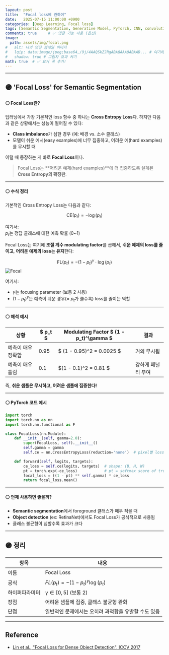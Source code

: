 ```yaml
---
layout: post
title:  "Focal loss에 관하여"
date:   2025-07-15 11:00:00 +0900
categories: [Deep Learning, Focal loss]
tags: [Semantic Segmentation, Generative Model, PyTorch, CNN, convolutional-neural-network, Deep Learning, AI, Computer Vision]
comments: true     # ✅ 댓글 기능 사용 (옵션)
image:
  path: assets/img/focal.png
#   alt: 나의 멋진 썸네일 이미지
#   lqip: data:image/jpeg;base64,/9j/4AAQSkZJRgABAQAAAQABAAD... # 여기에 base64 코드를 넣어
#   shadow: true # 그림자 효과 켜기
math: true  # ✅ 요거 꼭 추가!
---
```


---

## 🟣  'Focal Loss' for Semantic Segmentation

#### ⚪ Focal Loss란?


딥러닝에서 가장 기본적인 loss 함수 중 하나는 **Cross Entropy Loss**다. 하지만 다음과 같은 상황에서는 성능이 떨어질 수 있다:

- **Class imbalance**가 심한 경우 (예: 배경 vs. 소수 클래스)
- 모델이 쉬운 예시(easy examples)에 너무 집중하고, 어려운 예(hard examples)를 무시할 때

이럴 때 등장하는 게 바로 **Focal Loss**이다.

> Focal Loss는 **어려운 예제(hard examples)**에 더 집중하도록 설계된 **Cross Entropy의 확장판**.

---

#### ⚪ 수식 정리

기본적인 Cross Entropy Loss는 다음과 같다:

$$
\text{CE}(p_t) = -\log(p_t)
$$

여기서:  
$p_t$는 정답 클래스에 대한 예측 확률 (0~1)

Focal Loss는 여기에 **조절 계수 modulating factor**를 곱해서, **쉬운 예제의 loss를 줄이고**, **어려운 예제의 loss는 유지**한다:

$$
\text{FL}(p_t) = -(1 - p_t)^{\gamma} \cdot \log(p_t)
$$
![Focal](https://substackcdn.com/image/fetch/$s_!8oIY!,f_auto,q_auto:good,fl_progressive:steep/https%3A%2F%2Fsubstack-post-media.s3.amazonaws.com%2Fpublic%2Fimages%2F3556b4a8-bead-41df-894f-38bcf5e29818_2738x1314.png)

여기서:
- $\gamma$는 focusing parameter (보통 2 사용)
- $(1 - p_t)^\gamma$는 예측이 쉬운 경우(= $p_t$가 클수록) loss를 줄이는 역할


---

#### ⚪ 해석 예시

| 상황             | $ p_t $ | Modulating Factor $ (1 - p_t)^\gamma $ | 결과                      |
|------------------|-----------|-----------------------------------------|---------------------------|
| 예측이 매우 정확함 | 0.95      | $ (1 - 0.95)^2 = 0.0025 $             | 거의 무시됨               |
| 예측이 매우 틀림  | 0.1       |  $(1 - 0.1)^2 = 0.81 $                | 강하게 페널티 부여       |

즉, **쉬운 샘플은 무시하고, 어려운 샘플에 집중한다!**

---

#### ⚪ PyTorch 코드 예시

```python
import torch
import torch.nn as nn
import torch.nn.functional as F

class FocalLoss(nn.Module):
    def __init__(self, gamma=2.0):
        super(FocalLoss, self).__init__()
        self.gamma = gamma
        self.ce = nn.CrossEntropyLoss(reduction='none')  # pixel별 loss 계산

    def forward(self, logits, targets):
        ce_loss = self.ce(logits, targets)  # shape: (B, H, W)
        pt = torch.exp(-ce_loss)            # pt = softmax score of true class
        focal_loss = ((1 - pt) ** self.gamma) * ce_loss
        return focal_loss.mean()
````

---

#### ⚪ 언제 사용하면 좋을까?

* **Semantic segmentation**에서 foreground 클래스가 매우 적을 때
* **Object detection** (ex: RetinaNet)에서도 Focal Loss가 공식적으로 사용됨
* 클래스 불균형이 심할수록 효과가 크다

---

## 🟣 정리

| 항목      | 내용                                      |
| ------- | --------------------------------------- |
| 이름      | Focal Loss                              |
| 공식      | $FL(p_t) = -(1 - p_t)^\gamma \log(p_t)$ |
| 하이퍼파라미터 | $\gamma \in [0, 5]$ (보통 2)              |
| 장점      | 어려운 샘플에 집중, 클래스 불균형 완화                  |
| 단점      | 일반적인 문제에서는 오히려 과적합을 유발할 수도 있음           |

---

##  Reference

* [Lin et al., "Focal Loss for Dense Object Detection", ICCV 2017](https://arxiv.org/abs/1708.02002)

